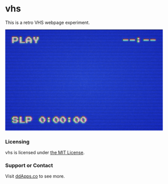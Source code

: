 # vhs
This is a retro VHS webpage experiment.

![](art/banner.png?raw=true)

### Licensing
vhs is licensed under [the MIT License](LICENSE).

### Support or Contact
Visit [ddApps.co](http://ddapps.co) to see more.